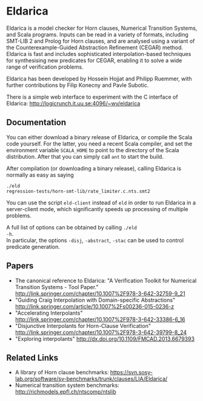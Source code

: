 Eldarica
========

Eldarica is a model checker for Horn clauses, Numerical Transition
Systems, and Scala programs.  Inputs can be read in a variety of
formats, including SMT-LIB 2 and Prolog for Horn clauses, and are
analysed using a variant of the Counterexample-Guided Abstraction
Refinement (CEGAR) method. Eldarica is fast and includes sophisticated
interpolation-based techniques for synthesising new predicates for
CEGAR, enabling it to solve a wide range of verification problems.

Eldarica has been developed by Hossein Hojjat and Philipp Ruemmer,
with further contributions by Filip Konecny and Pavle Subotic.

There is a simple web interface to experiment with the C interface
of Eldarica:
http://logicrunch.it.uu.se:4096/~wv/eldarica

Documentation
-------------

You can either download a binary release of Eldarica, or compile the Scala
code yourself. For the latter, you need a recent Scala compiler, and set
the environment variable <code>SCALA_HOME</code> to point to the directory of the Scala
distribution. After that you can simply call <code>ant</code> to start
the build.

After compilation (or downloading a binary release), calling Eldarica
is normally as easy as saying

  <code>./eld regression-tests/horn-smt-lib/rate_limiter.c.nts.smt2</code>

You can use the script <code>eld-client</code> instead of
<code>eld</code> in order to run Eldarica in a server-client mode,
which significantly speeds up processing of multiple problems.

A full list of options can be obtained by calling <code>./eld
-h</code>.<br> In particular, the options <code>-disj</code>,
<code>-abstract</code>, <code>-stac</code> can be used to control
predicate generation.

Papers
------

* The canonical reference to Eldarica:
  "A Verification Toolkit for Numerical Transition Systems - Tool Paper."
  http://link.springer.com/chapter/10.1007%2F978-3-642-32759-9_21
* "Guiding Craig Interpolation with Domain-specific Abstractions"
  http://link.springer.com/article/10.1007%2Fs00236-015-0236-z
* "Accelerating Interpolants"
  http://link.springer.com/chapter/10.1007%2F978-3-642-33386-6_16
* "Disjunctive Interpolants for Horn-Clause Verification"
  http://link.springer.com/chapter/10.1007%2F978-3-642-39799-8_24
* "Exploring interpolants"
  http://dx.doi.org/10.1109/FMCAD.2013.6679393

Related Links
-------------

* A library of Horn clause benchmarks:
  https://svn.sosy-lab.org/software/sv-benchmarks/trunk/clauses/LIA/Eldarica/
* Numerical transition system benchmarks:
  http://richmodels.epfl.ch/ntscomp/ntslib
